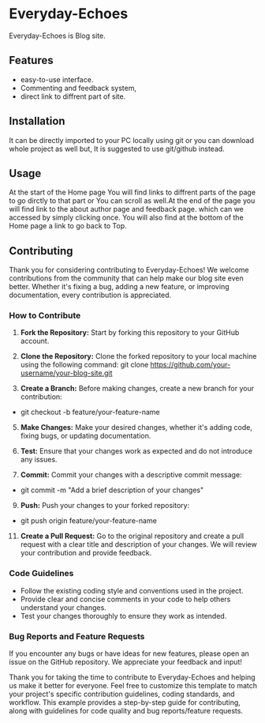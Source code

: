 # Everyday-Echoes
Everyday-Echoes is Blog site.
## Features
- easy-to-use interface.
- Commenting and feedback system,
- direct link to diffrent part of site.
## Installation
It can be directly imported to your PC locally using git or you can download whole project as well but,
It is suggested to use git/github instead.
## Usage
At the start of the Home page You will find links to diffrent parts of the page to go dirctly to that part
or You can scroll as well.At the end of the page you will find link to the about author page and feedback page.
which can we accessed by simply clicking once.
You will also find at the bottom of the Home page a link to go back to Top.

## Contributing

Thank you for considering contributing to Everyday-Echoes! We welcome contributions from the community that can help make our blog site even better. Whether it's fixing a bug, adding a new feature, or improving documentation, every contribution is appreciated.

### How to Contribute

1. **Fork the Repository:** Start by forking this repository to your GitHub account.

2. **Clone the Repository:** Clone the forked repository to your local machine using the following command:
git clone https://github.com/your-username/your-blog-site.git

3. **Create a Branch:** Before making changes, create a new branch for your contribution:
- git checkout -b feature/your-feature-name
   
5. **Make Changes:** Make your desired changes, whether it's adding code, fixing bugs, or updating documentation.

6. **Test:** Ensure that your changes work as expected and do not introduce any issues.

7. **Commit:** Commit your changes with a descriptive commit message:
- git commit -m "Add a brief description of your changes"
9. **Push:** Push your changes to your forked repository:
- git push origin feature/your-feature-name
11. **Create a Pull Request:** Go to the original repository and create a pull request with a clear title and description of your changes. We will review your contribution and provide feedback.

### Code Guidelines

- Follow the existing coding style and conventions used in the project.
- Provide clear and concise comments in your code to help others understand your changes.
- Test your changes thoroughly to ensure they work as intended.

### Bug Reports and Feature Requests

If you encounter any bugs or have ideas for new features, please open an issue on the GitHub repository. We appreciate your feedback and input!

Thank you for taking the time to contribute to Everyday-Echoes and helping us make it better for everyone.
Feel free to customize this template to match your project's specific contribution guidelines, coding standards, and workflow. This example provides a step-by-step guide for contributing, along with guidelines for code quality and bug reports/feature requests.






 


